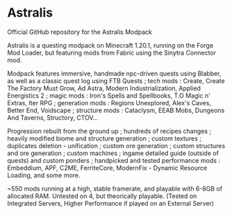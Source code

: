 # Astralis
Official GitHub repository for the Astralis Modpack

Astralis is a questing modpack on Minecraft 1.20.1, running on the Forge Mod Loader, but featuring mods from Fabric using the Sinytra Connector mod. 

Modpack features immersive, handmade npc-driven quests using Blabber, as well as a classic quest log using FTB Quests ; tech mods : Create, Create The Factory Must Grow, Ad Astra, Modern Industrialization, Applied Energistics 2 ; magic mods : Iron's Spells and Spellbooks, T.O Magic n' Extras, Iter RPG ; generation mods : Regions Unexplored, Alex's Caves, Better End, Voidscape ; structure mods : Cataclysm, EEAB Mobs, Dungeons And Taverns, Structory, CTOV...

Progression rebuilt from the ground up ; hundreds of recipes changes ; heavily modified biome and structure generation ; custom textures ; duplicates deletion - unification ; custom ore generation ; custom structures and ore generation ; custom machines ; ingame detailed guide (outside of quests) and custom ponders ; handpicked and tested performance mods : Embeddium, APF, C2ME, FerriteCore, ModernFix - Dynamic Resource Loading, and some more.

~550 mods running at a high, stable framerate, and playable with 6-8GB of allocated RAM. Untested on 4, but theorically playable.
(Tested on Integrated Servers, Higher Performance if played on an External Server)
